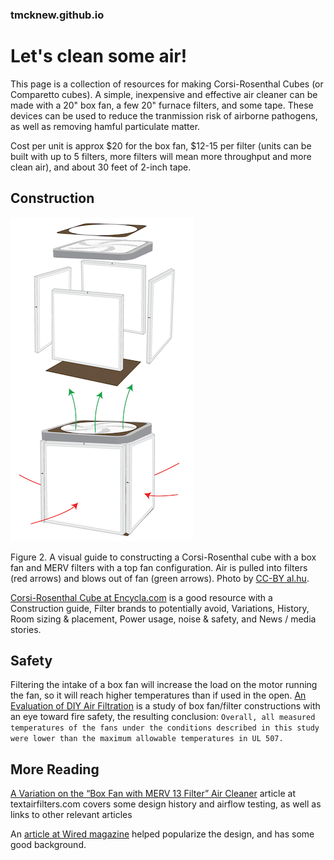 ### tmcknew.github.io
# Let's clean some air!

This page is a collection of resources for making Corsi-Rosenthal Cubes (or Comparetto cubes). A simple, inexpensive and effective air cleaner can be made with a 20" box fan, a few 20" furnace filters, and some tape. These devices can be used to reduce the tranmission risk of airborne pathogens, as well as removing hamful particulate matter. 

Cost per unit is approx $20 for the box fan, $12-15 per filter (units can be built with up to 5 filters, more filters will mean more throughput and more clean air), and about 30 feet of 2-inch tape.

## Construction
![Image](box.png)

Figure 2. A visual guide to constructing a Corsi-Rosenthal cube with a box fan and MERV filters with a top fan configuration. Air is pulled into filters (red arrows) and blows out of fan (green arrows). Photo by [CC-BY al.hu](https://www.flickr.com/photos/23309579@N04/51335349886/in/dateposted-public/).

[Corsi-Rosenthal Cube at Encycla.com](https://encycla.com/Corsi-Rosenthal_Cube) is a good resource with a Construction guide, Filter brands to potentially avoid, Variations, History, Room sizing & placement, Power usage, noise & safety, and News / media stories.

## Safety
Filtering the intake of a box fan will increase the load on the motor running the fan, so it will reach higher temperatures than if used in the open. [An Evaluation of DIY Air Filtration](https://chemicalinsights.org/wp-content/uploads/DIY-Box-Fan-Report-2021.pdf?utm_source=Chemical+Insights&utm_campaign=d52ba63ea8-July_2021_Newsletter7_13_2021_13_4&utm_medium=email&utm_term=0_09fecf83d2-d52ba63ea8-119531236) is a study of box fan/filter constructions with an eye toward fire safety, the resulting conclusion: 
`Overall, all measured temperatures of the fans under the conditions described in this study were lower than the maximum allowable
temperatures in UL 507.`

## More Reading
[A Variation on the “Box Fan with MERV 13 Filter” Air Cleaner](https://www.texairfilters.com/a-variation-on-the-box-fan-with-merv-13-filter-air-cleaner/) article at textairfilters.com covers some design history and airflow testing, as well as links to other relevant articles 

An [article at Wired magazine](https://www.wired.com/story/could-a-janky-jury-rigged-air-purifier-help-fight-covid-19/) helped popularize the design, and has some good background.